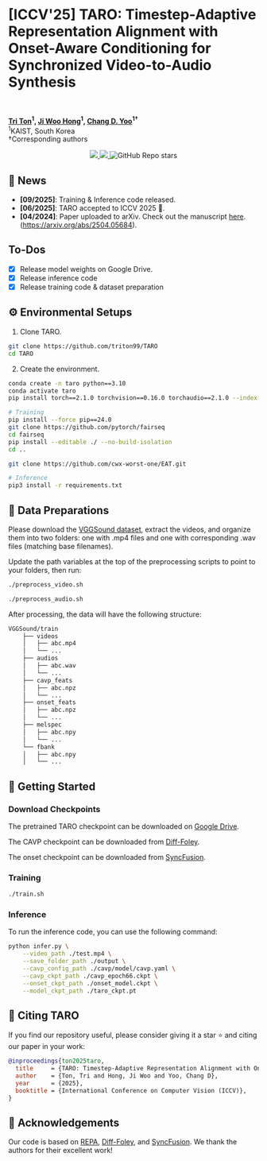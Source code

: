 # [ICCV'25] TARO: Timestep-Adaptive Representation Alignment with Onset-Aware Conditioning for Synchronized Video-to-Audio Synthesis
<br>

**[Tri Ton](https://triton99.github.io/)<sup>1</sup>, [Ji Woo Hong](https://jiwoohong93.github.io/)<sup>1</sup>, [Chang D. Yoo](https://sanctusfactory.com/family.php)<sup>1†</sup>** 
<br>
<sup>1</sup>KAIST, South Korea
<br>
†Corresponding authors

<p align="center">
        <a href="https://triton99.github.io/taro-site/" target='_blank'>
        <img src="https://img.shields.io/badge/🐳-Project%20Page-blue">
        </a>
        <a href="https://arxiv.org/abs/2504.05684" target='_blank'>
        <img src="https://img.shields.io/badge/arXiv-2312.13528-b31b1b.svg">
        </a>
        <img alt="GitHub Repo stars" src="https://img.shields.io/github/stars/triton99/TARO">
</p>

## 📣 News
- **[09/2025]**: Training & Inference code released.
- **[06/2025]**: TARO accepted to ICCV 2025 🎉.
- **[04/2024]**: Paper uploaded to arXiv. Check out the manuscript [here](https://arxiv.org/abs/2504.05684).(https://arxiv.org/abs/2504.05684).

## To-Dos
- [x] Release model weights on Google Drive.
- [x] Release inference code
- [x] Release training code & dataset preparation

## ⚙️ Environmental Setups
1. Clone TARO.
```bash
git clone https://github.com/triton99/TARO
cd TARO
```

2. Create the environment.
```bash
conda create -n taro python==3.10
conda activate taro
pip install torch==2.1.0 torchvision==0.16.0 torchaudio==2.1.0 --index-url https://download.pytorch.org/whl/cu121

# Training
pip install --force pip==24.0
git clone https://github.com/pytorch/fairseq
cd fairseq
pip install --editable ./ --no-build-isolation
cd ..

git clone https://github.com/cwx-worst-one/EAT.git

# Inference
pip3 install -r requirements.txt
```

## 📁 Data Preparations
Please download the [VGGSound dataset](https://www.robots.ox.ac.uk/~vgg/data/vggsound/), extract the videos, and organize them into two folders: one with .mp4 files and one with corresponding .wav files (matching base filenames). 

Update the path variables at the top of the preprocessing scripts to point to your folders, then run:
```bash
./preprocess_video.sh

./preprocess_audio.sh
```

After processing, the data will have the following structure:
```bash
VGGSound/train
    ├── videos
    │   ├── abc.mp4
    │   └── ...
    ├── audios
    │   ├── abc.wav
    │   └── ...
    ├── cavp_feats
    │   ├── abc.npz
    │   └── ...
    ├── onset_feats
    │   ├── abc.npz
    │   └── ...
    ├── melspec
    │   ├── abc.npy
    │   └── ...
    └── fbank
    │   ├── abc.npy
    │   └── ...
```


## 🚀 Getting Started

### Download Checkpoints

The pretrained TARO checkpoint can be downloaded on [Google Drive](https://drive.google.com/drive/folders/1YqLsEtVYeSchhAh-wKS-BWuB6MK6_mJB?usp=sharing).

The CAVP checkpoint can be downloaded from [Diff-Foley](https://github.com/luosiallen/Diff-Foley).

The onset checkpoint can be downloaded from [SyncFusion](https://github.com/mcomunita/syncfusion).

### Training
```bash
./train.sh
```

### Inference
To run the inference code, you can use the following command:
```bash
python infer.py \
    --video_path ./test.mp4 \
    --save_folder_path ./output \
    --cavp_config_path ./cavp/model/cavp.yaml \
    --cavp_ckpt_path ./cavp_epoch66.ckpt \
    --onset_ckpt_path ./onset_model.ckpt \
    --model_ckpt_path ./taro_ckpt.pt
```

## 📖 Citing TARO

If you find our repository useful, please consider giving it a star ⭐ and citing our paper in your work:

```bibtex
@inproceedings{ton2025taro,
  title     = {TARO: Timestep-Adaptive Representation Alignment with Onset-Aware Conditioning for Synchronized Video-to-Audio Synthesis},
  author    = {Ton, Tri and Hong, Ji Woo and Yoo, Chang D},
  year      = {2025},
  booktitle = {International Conference on Computer Vision (ICCV)},
}
```

## 🤗 Acknowledgements

Our code is based on [REPA](https://github.com/sihyun-yu/REPA), [Diff-Foley](https://github.com/luosiallen/Diff-Foley), and [SyncFusion](https://github.com/mcomunita/syncfusion). We thank the authors for their excellent work!
